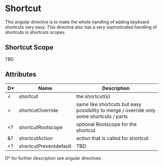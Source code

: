 # Shortcut

This angular directive is to make the whole handling of adding keyboard shortcuts
very easy. This directive also has a very sophisticated handling of shortcuts
in shortcuts scopes.

## Shortcut Scope

TBD

## Attributes

D*  | Name             |  Description
----|------------------|--------------------------------------------
 <  | shortcut         | the shortcut(s)
 <  | shortcutOverride | same like shortcuts but easy possibility to merge / override only some shortcuts / parts
 \<\? | shortcutRootscope| optional Rootscope for the shortcut
 \&\? | shortcutAction   | action that is called for shortcut
 \<\? | shortcutPreventdefault | TBD

D* for further description see angular directives

